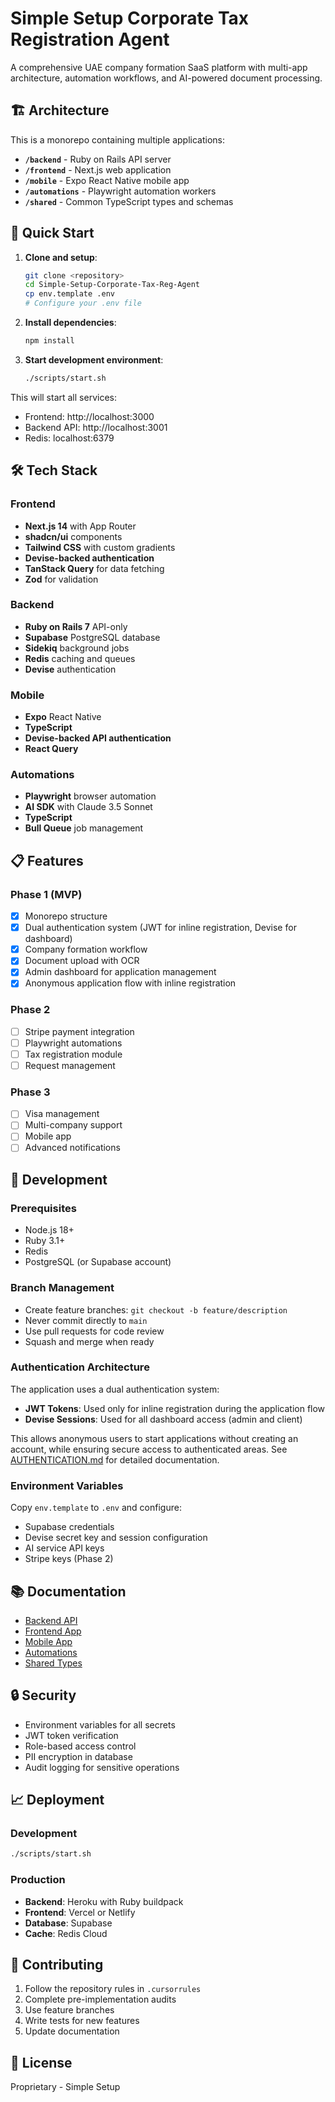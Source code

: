 # Simple Setup Corporate Tax Registration Agent

A comprehensive UAE company formation SaaS platform with multi-app architecture, automation workflows, and AI-powered document processing.

## 🏗️ Architecture

This is a monorepo containing multiple applications:

- **`/backend`** - Ruby on Rails API server
- **`/frontend`** - Next.js web application
- **`/mobile`** - Expo React Native mobile app
- **`/automations`** - Playwright automation workers
- **`/shared`** - Common TypeScript types and schemas

## 🚀 Quick Start

1. **Clone and setup**:
   ```bash
   git clone <repository>
   cd Simple-Setup-Corporate-Tax-Reg-Agent
   cp env.template .env
   # Configure your .env file
   ```

2. **Install dependencies**:
   ```bash
   npm install
   ```

3. **Start development environment**:
   ```bash
   ./scripts/start.sh
   ```

This will start all services:
- Frontend: http://localhost:3000
- Backend API: http://localhost:3001
- Redis: localhost:6379

## 🛠️ Tech Stack

### Frontend
- **Next.js 14** with App Router
- **shadcn/ui** components
- **Tailwind CSS** with custom gradients
 - **Devise-backed authentication**
- **TanStack Query** for data fetching
- **Zod** for validation

### Backend
- **Ruby on Rails 7** API-only
- **Supabase** PostgreSQL database
- **Sidekiq** background jobs
- **Redis** caching and queues
 - **Devise** authentication

### Mobile
- **Expo** React Native
- **TypeScript**
 - **Devise-backed API authentication**
- **React Query**

### Automations
- **Playwright** browser automation
- **AI SDK** with Claude 3.5 Sonnet
- **TypeScript**
- **Bull Queue** job management

## 📋 Features

### Phase 1 (MVP)
- [x] Monorepo structure
- [x] Dual authentication system (JWT for inline registration, Devise for dashboard)
- [x] Company formation workflow
- [x] Document upload with OCR
- [x] Admin dashboard for application management
- [x] Anonymous application flow with inline registration

### Phase 2
- [ ] Stripe payment integration
- [ ] Playwright automations
- [ ] Tax registration module
- [ ] Request management

### Phase 3
- [ ] Visa management
- [ ] Multi-company support
- [ ] Mobile app
- [ ] Advanced notifications

## 🔧 Development

### Prerequisites
- Node.js 18+
- Ruby 3.1+
- Redis
- PostgreSQL (or Supabase account)

### Branch Management
- Create feature branches: `git checkout -b feature/description`
- Never commit directly to `main`
- Use pull requests for code review
- Squash and merge when ready

### Authentication Architecture

The application uses a dual authentication system:
- **JWT Tokens**: Used only for inline registration during the application flow
- **Devise Sessions**: Used for all dashboard access (admin and client)

This allows anonymous users to start applications without creating an account, while ensuring secure access to authenticated areas. See [AUTHENTICATION.md](./AUTHENTICATION.md) for detailed documentation.

### Environment Variables
Copy `env.template` to `.env` and configure:
- Supabase credentials
- Devise secret key and session configuration
- AI service API keys
- Stripe keys (Phase 2)

## 📚 Documentation

- [Backend API](./backend/README.md)
- [Frontend App](./frontend/README.md)
- [Mobile App](./mobile/README.md)
- [Automations](./automations/README.md)
- [Shared Types](./shared/README.md)

## 🔒 Security

- Environment variables for all secrets
- JWT token verification
- Role-based access control
- PII encryption in database
- Audit logging for sensitive operations

## 📈 Deployment

### Development
```bash
./scripts/start.sh
```

### Production
- **Backend**: Heroku with Ruby buildpack
- **Frontend**: Vercel or Netlify
- **Database**: Supabase
- **Cache**: Redis Cloud

## 🤝 Contributing

1. Follow the repository rules in `.cursorrules`
2. Complete pre-implementation audits
3. Use feature branches
4. Write tests for new features
5. Update documentation

## 📄 License

Proprietary - Simple Setup
